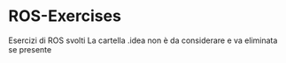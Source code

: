 # ROS-Exercises
Esercizi di ROS svolti
La cartella .idea non è da considerare e va eliminata se presente

